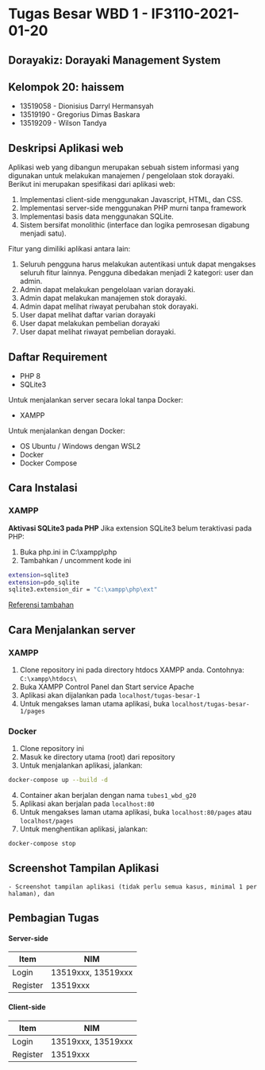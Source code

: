 # Tugas Besar WBD 1 - IF3110-2021-01-20

## Dorayakiz: Dorayaki Management System

## Kelompok 20: haissem

- 13519058 - Dionisius Darryl Hermansyah
- 13519190 - Gregorius Dimas Baskara
- 13519209 - Wilson Tandya

## Deskripsi Aplikasi web

Aplikasi web yang dibangun merupakan sebuah sistem informasi yang digunakan untuk melakukan manajemen / pengelolaan stok dorayaki. Berikut ini merupakan spesifikasi dari aplikasi web:

1. Implementasi client-side menggunakan Javascript, HTML, dan CSS.
2. Implementasi server-side menggunakan PHP murni tanpa framework
3. Implementasi basis data menggunakan SQLite.
4. Sistem bersifat monolithic (interface dan logika pemrosesan digabung menjadi satu).

Fitur yang dimiliki aplikasi antara lain:

1. Seluruh pengguna harus melakukan autentikasi untuk dapat mengakses seluruh
   fitur lainnya. Pengguna dibedakan menjadi 2 kategori: user dan admin.
2. Admin dapat melakukan pengelolaan varian dorayaki.
3. Admin dapat melakukan manajemen stok dorayaki.
4. Admin dapat melihat riwayat perubahan stok dorayaki.
5. User dapat melihat daftar varian dorayaki
6. User dapat melakukan pembelian dorayaki
7. User dapat melihat riwayat pembelian dorayaki.

## Daftar Requirement

- PHP 8
- SQLite3

Untuk menjalankan server secara lokal tanpa Docker:

- XAMPP

Untuk menjalankan dengan Docker:

- OS Ubuntu / Windows dengan WSL2
- Docker
- Docker Compose

## Cara Instalasi

### XAMPP

**Aktivasi SQLite3 pada PHP**
Jika extension SQLite3 belum teraktivasi pada PHP:

1. Buka php.ini in C:\xampp\php
2. Tambahkan / uncomment kode ini

```bash
extension=sqlite3
extension=pdo_sqlite
sqlite3.extension_dir = "C:\xampp\php\ext"
```

[Referensi tambahan](https://www.nyingspot.com/2017/10/cara-mengaktifkan-sqlite3-di-php-windows/)

## Cara Menjalankan server

### XAMPP

1. Clone repository ini pada directory htdocs XAMPP anda. Contohnya: `C:\xampp\htdocs\`
2. Buka XAMPP Control Panel dan Start service Apache
3. Aplikasi akan dijalankan pada `localhost/tugas-besar-1`
4. Untuk mengakses laman utama aplikasi, buka `localhost/tugas-besar-1/pages`

### Docker

1. Clone repository ini
2. Masuk ke directory utama (root) dari repository
3. Untuk menjalankan aplikasi, jalankan:

```bash
docker-compose up --build -d
```

4. Container akan berjalan dengan nama `tubes1_wbd_g20`
5. Aplikasi akan berjalan pada `localhost:80`
6. Untuk mengakses laman utama aplikasi, buka `localhost:80/pages` atau `localhost/pages`
7. Untuk menghentikan aplikasi, jalankan:

```bash
docker-compose stop
```

## Screenshot Tampilan Aplikasi

    - Screenshot tampilan aplikasi (tidak perlu semua kasus, minimal 1 per halaman), dan

## Pembagian Tugas

#### Server-side

| Item     | NIM                |
| -------- | ------------------ |
| Login    | 13519xxx, 13519xxx |
| Register | 13519xxx           |

#### Client-side

| Item     | NIM                |
| -------- | ------------------ |
| Login    | 13519xxx, 13519xxx |
| Register | 13519xxx           |

